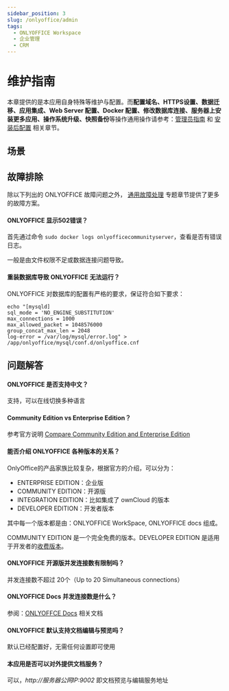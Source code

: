 ```yaml
---
sidebar_position: 3
slug: /onlyoffice/admin
tags:
  - ONLYOFFICE Workspace
  - 企业管理
  - CRM
---
```


# 维护指南

本章提供的是本应用自身特殊等维护与配置。而**配置域名、HTTPS设置、数据迁移、应用集成、Web Server 配置、Docker 配置、修改数据库连接、服务器上安装更多应用、操作系统升级、快照备份**等操作通用操作请参考：[管理员指南](../administrator) 和 [安装后配置](../install/setup/) 相关章节。

## 场景

## 故障排除

除以下列出的 ONLYOFFICE 故障问题之外， [通用故障处理](../troubleshoot) 专题章节提供了更多的故障方案。

#### ONLYOFFICE 显示502错误？

首先通过命令 `sudo docker logs onlyofficecommunityserver`，查看是否有错误日志。  

一般是由文件权限不足或数据连接问题导致。

#### 重装数据库导致 ONLYOFFICE 无法运行？

ONLYOFFICE 对数据库的配置有严格的要求，保证符合如下要求：

```
echo "[mysqld]
sql_mode = 'NO_ENGINE_SUBSTITUTION'
max_connections = 1000
max_allowed_packet = 1048576000
group_concat_max_len = 2048
log-error = /var/log/mysql/error.log" > /app/onlyoffice/mysql/conf.d/onlyoffice.cnf
```

## 问题解答

#### ONLYOFFICE 是否支持中文？

支持，可以在线切换多种语言

#### Community Edition vs Enterprise Edition？

参考官方说明 [Compare Community Edition and Enterprise Edition](https://github.com/ONLYOFFICE/CommunityServer#compare-community-edition-and-enterprise-edition)

#### 能否介绍 ONLYOFFICE 各种版本的关系？

OnlyOffice的产品家族比较复杂，根据官方的介绍，可以分为：

* ENTERPRISE EDITION：企业版
* COMMUNITY EDITION：开源版
* INTEGRATION EDITION：比如集成了 ownCloud 的版本
* DEVELOPER EDITION：开发者版本

其中每一个版本都是由：ONLYOFFICE WorkSpace, ONLYOFFICE docs 组成。  

COMMUNITY EDITION 是一个完全免费的版本。DEVELOPER EDITION 是适用于开发者的[收费版本](https://www.onlyoffice.com/zh/developer-edition-prices.aspx)。

#### ONLYOFFICE 开源版并发连接数有限制吗？

并发连接数不超过 20个（Up to 20 Simultaneous connections）

#### ONLYOFFICE Docs 并发连接数是什么？

参阅：[ONLYOFFCE Docs](../onlyofficedocs/admin#onlyofficedocsmaxconn) 相关文档

#### ONLYOFFICE 默认支持文档编辑与预览吗？

默认已经配置好，无需任何设置即可使用

#### 本应用是否可以对外提供文档服务？

可以，*http://服务器公网IP:9002* 即文档预览与编辑服务地址

